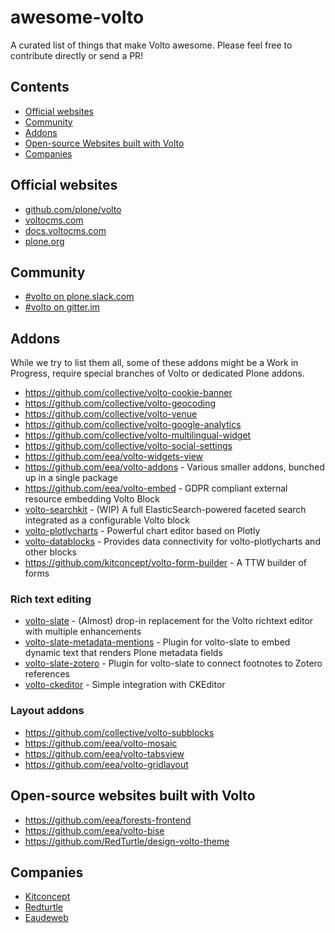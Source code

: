 # awesome-volto

A curated list of things that make Volto awesome. Please feel free to contribute directly or send a PR!

## Contents

- [Official websites](#official-websites)
- [Community](#community)
- [Addons](#addons)
- [Open-source Websites built with Volto](#open-source-websites-built-with-volto)
- [Companies](#companies)

## Official websites

- [github.com/plone/volto](https://github.com/plone/volto)
- [voltocms.com](https://voltocms.com)
- [docs.voltocms.com](https://docs.voltocms.com)
- [plone.org](https://plone.org)

## Community

- [#volto on plone.slack.com](https://plone.slack.com/)
- [#volto on gitter.im](https://gitter.im/plone/volto)

## Addons

While we try to list them all, some of these addons might be a Work in Progress, require special branches of Volto or dedicated Plone addons.

- https://github.com/collective/volto-cookie-banner
- https://github.com/collective/volto-geocoding
- https://github.com/collective/volto-venue
- https://github.com/collective/volto-google-analytics
- https://github.com/collective/volto-multilingual-widget
- https://github.com/collective/volto-social-settings
- https://github.com/eea/volto-widgets-view
- https://github.com/eea/volto-addons - Various smaller addons, bunched up in a single package
- https://github.com/eea/volto-embed - GDPR compliant external resource embedding Volto Block
- [volto-searchkit](https://github.com/eea/volto-searchkit) - (WIP) A full ElasticSearch-powered faceted search integrated as a configurable Volto block
- [volto-plotlycharts](https://github.com/eea/volto-plotlycharts) - Powerful chart editor based on Plotly
- [volto-datablocks](https://github.com/eea/volto-datablocks) - Provides data connectivity for volto-plotlycharts and other blocks
- https://github.com/kitconcept/volto-form-builder - A TTW builder of forms

### Rich text editing

- [volto-slate](https://github.com/eea/volto-slate) - (Almost) drop-in replacement for the Volto richtext editor with multiple enhancements
- [volto-slate-metadata-mentions](https://github.com/eea/volto-slate-metadata-mentions) - Plugin for volto-slate to embed dynamic text that renders Plone metadata fields
- [volto-slate-zotero](https://github.com/eea/volto-slate-zotero) - Plugin for volto-slate to connect footnotes to Zotero references
- [volto-ckeditor](https://github.com/eea/volto-ckeditor) - Simple integration with CKEditor

### Layout addons

- https://github.com/collective/volto-subblocks
- https://github.com/eea/volto-mosaic
- https://github.com/eea/volto-tabsview
- https://github.com/eea/volto-gridlayout

## Open-source websites built with Volto

- https://github.com/eea/forests-frontend
- https://github.com/eea/volto-bise
- https://github.com/RedTurtle/design-volto-theme

## Companies

- [Kitconcept](https://kitconcept.com/)
- [Redturtle](https://www.redturtle.it/)
- [Eaudeweb](https://www.eaudeweb.ro/)
